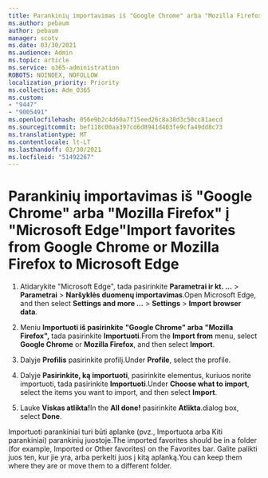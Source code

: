 ```yaml
---
title: Parankinių importavimas iš "Google Chrome" arba "Mozilla Firefox" į "Microsoft Edge"
ms.author: pebaum
author: pebaum
manager: scotv
ms.date: 03/30/2021
ms.audience: Admin
ms.topic: article
ms.service: o365-administration
ROBOTS: NOINDEX, NOFOLLOW
localization_priority: Priority
ms.collection: Adm_O365
ms.custom:
- "9447"
- "9005491"
ms.openlocfilehash: 056e9b2c4d60a7f15eed26c8a38d3c50cc81aecd
ms.sourcegitcommit: bef118c00aa397cd6d8941d403fe9cfa49dd8c73
ms.translationtype: MT
ms.contentlocale: lt-LT
ms.lasthandoff: 03/30/2021
ms.locfileid: "51492267"
---
```

# <a name="import-favorites-from-google-chrome-or-mozilla-firefox-to-microsoft-edge"></a><span data-ttu-id="610fe-102">Parankinių importavimas iš "Google Chrome" arba "Mozilla Firefox" į "Microsoft Edge"</span><span class="sxs-lookup"><span data-stu-id="610fe-102">Import favorites from Google Chrome or Mozilla Firefox to Microsoft Edge</span></span>

1. <span data-ttu-id="610fe-103">Atidarykite "Microsoft Edge", tada pasirinkite **Parametrai ir kt. ...**  >  **Parametrai**  >  **Naršyklės duomenų importavimas**.</span><span class="sxs-lookup"><span data-stu-id="610fe-103">Open Microsoft Edge, and then select **Settings and more ...** > **Settings** > **Import browser data**.</span></span>

1. <span data-ttu-id="610fe-104">Meniu **Importuoti iš pasirinkite** **"Google Chrome" arba** **"Mozilla Firefox",** tada pasirinkite **Importuoti**.</span><span class="sxs-lookup"><span data-stu-id="610fe-104">From the **Import from** menu, select **Google Chrome** or **Mozilla Firefox**, and then select **Import**.</span></span>

1. <span data-ttu-id="610fe-105">Dalyje **Profilis** pasirinkite profilį.</span><span class="sxs-lookup"><span data-stu-id="610fe-105">Under **Profile**, select the profile.</span></span>

1. <span data-ttu-id="610fe-106">Dalyje **Pasirinkite, ką importuoti**, pasirinkite elementus, kuriuos norite importuoti, tada pasirinkite **Importuoti**.</span><span class="sxs-lookup"><span data-stu-id="610fe-106">Under **Choose what to import**, select the items you want to import, and then select **Import**.</span></span>

1. <span data-ttu-id="610fe-107">Lauke **Viskas atlikta!**</span><span class="sxs-lookup"><span data-stu-id="610fe-107">In the **All done!**</span></span> <span data-ttu-id="610fe-108">pasirinkite **Atlikta**.</span><span class="sxs-lookup"><span data-stu-id="610fe-108">dialog box, select **Done**.</span></span>

<span data-ttu-id="610fe-109">Importuoti parankiniai turi būti aplanke (pvz., Importuota arba Kiti parankiniai) parankinių juostoje.</span><span class="sxs-lookup"><span data-stu-id="610fe-109">The imported favorites should be in a folder (for example, Imported or Other favorites) on the Favorites bar.</span></span> <span data-ttu-id="610fe-110">Galite palikti juos ten, kur jie yra, arba perkelti juos į kitą aplanką.</span><span class="sxs-lookup"><span data-stu-id="610fe-110">You can keep them where they are or move them to a different folder.</span></span>
